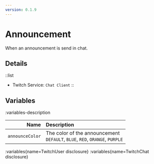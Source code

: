 ```yaml
---
version: 0.1.9
---
```


# Announcement
When an announcement is send in chat.

## Details
::list
- Twitch Service: `Chat Client`
::

## Variables
:variables-description

Name | Description
----:|:------------
`announceColor` | The color of the announcement <br> `DEFAULT`, `BLUE`, `RED`, `ORANGE`, `PURPLE`

:variables{name=TwitchUser disclosure}
:variables{name=TwitchChat disclosure}
